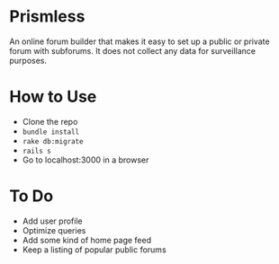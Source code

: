 Prismless
=========
An online forum builder that makes it easy to set up a public or private forum with subforums.
It does not collect any data for surveillance purposes.

How to Use
==========
* Clone the repo
* `bundle install`
* `rake db:migrate`
* `rails s`
* Go to localhost:3000 in a browser

To Do
=========
* Add user profile
* Optimize queries
* Add some kind of home page feed
* Keep a listing of popular public forums
